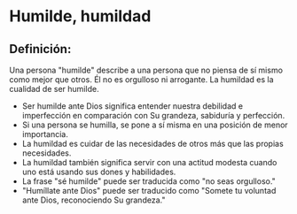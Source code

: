 # Humilde, humildad

## Definición: 

Una persona "humilde" describe a una persona que no piensa de sí mismo como mejor que otros. Él no es orgulloso ni arrogante. La humildad es la cualidad de ser humilde.

* Ser humilde ante Dios significa entender nuestra debilidad e imperfección en comparación con Su grandeza, sabiduría y perfección.
* Si una persona se humilla, se pone a sí misma en una posición de menor importancia.
* La humildad es cuidar de las necesidades de otros más que las propias necesidades.
* La humildad también significa servir con una actitud modesta cuando uno está usando sus dones y habilidades.
* La frase "sé humilde" puede ser traducida como "no seas orgulloso."
* "Humíllate ante Dios" puede ser traducido como "Somete tu voluntad ante Dios, reconociendo Su grandeza."

